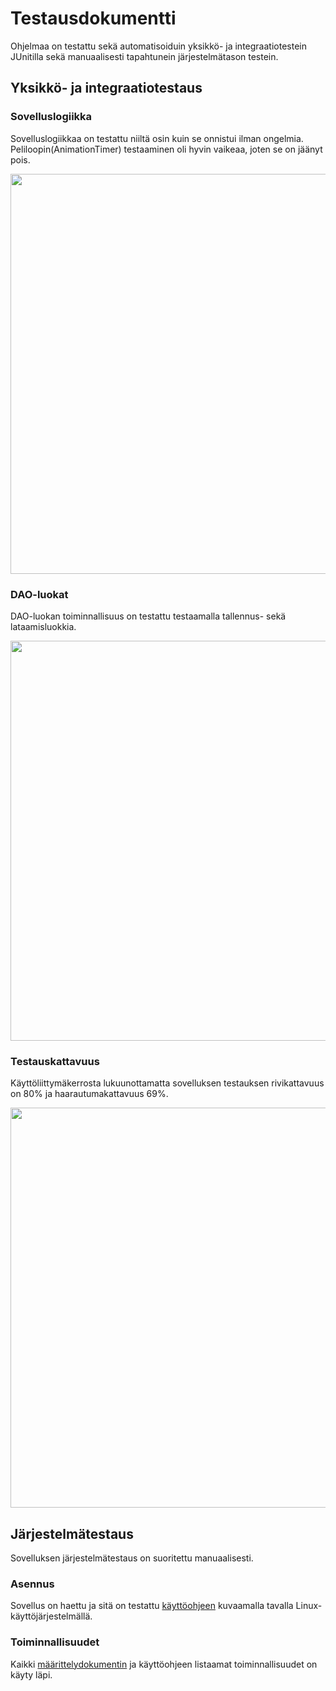# Testausdokumentti

Ohjelmaa on testattu sekä automatisoiduin yksikkö- ja integraatiotestein JUnitilla sekä manuaalisesti tapahtunein järjestelmätason testein.

## Yksikkö- ja integraatiotestaus

### Sovelluslogiikka

Sovelluslogiikkaa on testattu niiltä osin kuin se onnistui ilman ongelmia. Peliloopin(AnimationTimer) testaaminen oli hyvin vaikeaa, joten se on jäänyt pois.

<img src="https://github.com/Mustekala/otm-harjoitustyo/master/GravitySimulator/dokumentaatio/kuvat/testaus_domain.png" width="640">

### DAO-luokat

DAO-luokan toiminnallisuus on testattu testaamalla tallennus- sekä lataamisluokkia.

<img src="https://github.com/Mustekala/otm-harjoitustyo/master/GravitySimulator/dokumentaatio/kuvat/testaus_dao.png" width="640">

### Testauskattavuus

Käyttöliittymäkerrosta lukuunottamatta sovelluksen testauksen rivikattavuus on 80% ja haarautumakattavuus 69%.

<img src="https://github.com/Mustekala/otm-harjoitustyo/master/GravitySimulator/dokumentaatio/kuvat/testaus_kaikki.png" width="640">

## Järjestelmätestaus

Sovelluksen järjestelmätestaus on suoritettu manuaalisesti.

### Asennus

Sovellus on haettu ja sitä on testattu [käyttöohjeen](https://github.com/Mustekala/otm-harjoitustyo/master/GravitySimulator/dokumentaatio/kayttoohje.md) kuvaamalla tavalla Linux-käyttöjärjestelmällä.

### Toiminnallisuudet

Kaikki [määrittelydokumentin](https://raw.githubusercontent.com/Mustekala/otm-harjoitustyo/master/GravitySimulator/dokumentaatio/vaatimusmaarittely.md) ja käyttöohjeen listaamat toiminnallisuudet on käyty läpi.


